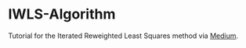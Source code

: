 # IWLS-Algorithm
Tutorial for the Iterated Reweighted Least Squares method via [Medium](https://gerrychrist.medium.com/iterated-reweighted-least-squares-and-glms-explained-9c0cc0063526).